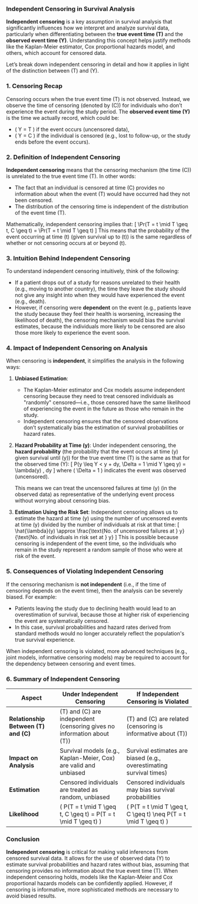 ### Independent Censoring in Survival Analysis

**Independent censoring** is a key assumption in survival analysis that significantly influences how we interpret and analyze survival data, particularly when differentiating between the **true event time \(T\)** and the **observed event time \(Y\)**. Understanding this concept helps justify methods like the Kaplan-Meier estimator, Cox proportional hazards model, and others, which account for censored data.



Let’s break down independent censoring in detail and how it applies in light of the distinction between \(T\) and \(Y\).

### 1. **Censoring Recap**

Censoring occurs when the true event time \(T\) is not observed. Instead, we observe the time of censoring (denoted by \(C\)) for individuals who don’t experience the event during the study period. The **observed event time \(Y\)** is the time we actually record, which could be:
- \( Y = T \) if the event occurs (uncensored data),
- \( Y = C \) if the individual is censored (e.g., lost to follow-up, or the study ends before the event occurs).

### 2. **Definition of Independent Censoring**

**Independent censoring** means that the censoring mechanism (the time \(C\)) is unrelated to the true event time \(T\). In other words:
- The fact that an individual is censored at time \(C\) provides no information about when the event \(T\) would have occurred had they not been censored.
- The distribution of the censoring time is independent of the distribution of the event time \(T\).

Mathematically, independent censoring implies that:
\[
\Pr(T = t \mid T \geq t, C \geq t) = \Pr(T = t \mid T \geq t)
\]
This means that the probability of the event occurring at time \(t\) (given survival up to \(t\)) is the same regardless of whether or not censoring occurs at or beyond \(t\).

### 3. **Intuition Behind Independent Censoring**

To understand independent censoring intuitively, think of the following:
- If a patient drops out of a study for reasons unrelated to their health (e.g., moving to another country), the time they leave the study should not give any insight into when they would have experienced the event (e.g., death).
- However, if censoring were **dependent** on the event (e.g., patients leave the study because they feel their health is worsening, increasing the likelihood of death), the censoring mechanism would bias the survival estimates, because the individuals more likely to be censored are also those more likely to experience the event soon.

### 4. **Impact of Independent Censoring on Analysis**

When censoring is **independent**, it simplifies the analysis in the following ways:
1. **Unbiased Estimation**:
   - The Kaplan-Meier estimator and Cox models assume independent censoring because they need to treat censored individuals as "randomly" censored—i.e., those censored have the same likelihood of experiencing the event in the future as those who remain in the study.
   - Independent censoring ensures that the censored observations don’t systematically bias the estimation of survival probabilities or hazard rates.

2. **Hazard Probability at Time \(y\)**:
   Under independent censoring, the **hazard probability** (the probability that the event occurs at time \(y\) given survival until \(y\)) for the true event time \(T\) is the same as that for the observed time \(Y\):
   \[
   P(y \leq Y < y + dy, \Delta = 1 \mid Y \geq y) = \lambda(y) \, dy
   \]
   where \( \Delta = 1 \) indicates the event was observed (uncensored).

   This means we can treat the uncensored failures at time \(y\) (in the observed data) as representative of the underlying event process without worrying about censoring bias.

3. **Estimation Using the Risk Set**:
   Independent censoring allows us to estimate the hazard at time \(y\) using the number of uncensored events at time \(y\) divided by the number of individuals at risk at that time:
   \[
   \hat{\lambda}(y) \approx \frac{\text{No. of uncensored failures at } y}{\text{No. of individuals in risk set at } y}
   \]
   This is possible because censoring is independent of the event time, so the individuals who remain in the study represent a random sample of those who were at risk of the event.

### 5. **Consequences of Violating Independent Censoring**

If the censoring mechanism is **not independent** (i.e., if the time of censoring depends on the event time), then the analysis can be severely biased. For example:
- Patients leaving the study due to declining health would lead to an overestimation of survival, because those at higher risk of experiencing the event are systematically censored.
- In this case, survival probabilities and hazard rates derived from standard methods would no longer accurately reflect the population's true survival experience.

When independent censoring is violated, more advanced techniques (e.g., joint models, informative censoring models) may be required to account for the dependency between censoring and event times.

### 6. **Summary of Independent Censoring**

| **Aspect**                  | **Under Independent Censoring**                            | **If Independent Censoring is Violated** |
|-----------------------------|------------------------------------------------------------|------------------------------------------|
| **Relationship Between \(T\) and \(C\)** | \(T\) and \(C\) are independent (censoring gives no information about \(T\)) | \(T\) and \(C\) are related (censoring is informative about \(T\)) |
| **Impact on Analysis**       | Survival models (e.g., Kaplan-Meier, Cox) are valid and unbiased | Survival estimates are biased (e.g., overestimating survival times) |
| **Estimation**               | Censored individuals are treated as random, unbiased | Censored individuals may bias survival probabilities |
| **Likelihood**               | \( P(T = t \mid T \geq t, C \geq t) = P(T = t \mid T \geq t) \) | \( P(T = t \mid T \geq t, C \geq t) \neq P(T = t \mid T \geq t) \) |

### Conclusion

**Independent censoring** is critical for making valid inferences from censored survival data. It allows for the use of observed data \(Y\) to estimate survival probabilities and hazard rates without bias, assuming that censoring provides no information about the true event time \(T\). When independent censoring holds, models like the Kaplan-Meier and Cox proportional hazards models can be confidently applied. However, if censoring is informative, more sophisticated methods are necessary to avoid biased results.
